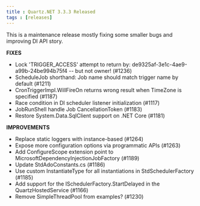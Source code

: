 ```yaml
---
title : Quartz.NET 3.3.3 Released
tags : [releases]
---
```


This is a maintenance release mostly fixing some smaller bugs and improving DI API story.

__FIXES__

* Lock 'TRIGGER_ACCESS' attempt to return by: de9325af-3e1c-4ae9-a99b-24be994b75f4 -- but not owner! (#1236)
* ScheduleJob shorthand: Job name should match trigger name by default (#1211)
* CronTriggerImpl.WillFireOn returns wrong result when TimeZone is specified (#1187)
* Race condition in DI scheduler listener initialization (#1117)
* JobRunShell handle Job CancellationToken (#1183)
* Restore System.Data.SqlClient support on .NET Core (#1181)

__IMPROVEMENTS__
 
* Replace static loggers with instance-based (#1264)
* Expose more configuration options via programmatic APIs (#1263)
* Add ConfigureScope extension point to MicrosoftDependencyInjectionJobFactory (#1189)
* Update StdAdoConstants.cs (#1186)
* Use custom InstantiateType for all instantiations in StdSchedulerFactory (#1185)
* Add support for the ISchedulerFactory.StartDelayed in the QuartzHostedService (#1166)
* Remove SimpleThreadPool from examples? (#1230)

<Download />

